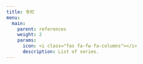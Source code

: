 ```yaml
---
title: 专栏
menu:
  main:
    parent: references
    weight: 2
    params:
      icon: <i class="fas fa-fw fa-columns"></i>
      description: List of series.
---
```

